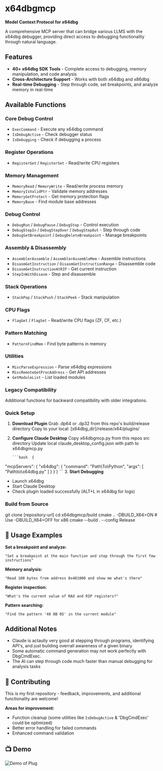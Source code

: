 # x64dbgmcp

**Model Context Protocol for x64dbg**

A comprehensive MCP server that can bridge various LLMS with the x64dbg debugger, providing direct access to debugging functionality through natural language.

## Features

- **40+ x64dbg SDK Tools** - Complete access to debugging, memory manipulation, and code analysis
- **Cross-Architecture Support** - Works with both x64dbg and x86dbg
- **Real-time Debugging** - Step through code, set breakpoints, and analyze memory in real-time

## Available Functions

### Core Debug Control
- `ExecCommand` - Execute any x64dbg command
- `IsDebugActive` - Check debugger status
- `IsDebugging` - Check if debugging a process

### Register Operations
- `RegisterGet` / `RegisterSet` - Read/write CPU registers

### Memory Management
- `MemoryRead` / `MemoryWrite` - Read/write process memory
- `MemoryIsValidPtr` - Validate memory addresses
- `MemoryGetProtect` - Get memory protection flags
- `MemoryBase` - Find module base addresses

### Debug Control
- `DebugRun` / `DebugPause` / `DebugStop` - Control execution
- `DebugStepIn` / `DebugStepOver` / `DebugStepOut` - Step through code
- `DebugSetBreakpoint` / `DebugDeleteBreakpoint` - Manage breakpoints

### Assembly & Disassembly
- `AssemblerAssemble` / `AssemblerAssembleMem` - Assemble instructions
- `DisasmGetInstruction` / `DisasmGetInstructionRange` - Disassemble code
- `DisasmGetInstructionAtRIP` - Get current instruction
- `StepInWithDisasm` - Step and disassemble

### Stack Operations
- `StackPop` / `StackPush` / `StackPeek` - Stack manipulation

### CPU Flags
- `FlagGet` / `FlagSet` - Read/write CPU flags (ZF, CF, etc.)

### Pattern Matching
- `PatternFindMem` - Find byte patterns in memory

### Utilities
- `MiscParseExpression` - Parse x64dbg expressions
- `MiscRemoteGetProcAddress` - Get API addresses
- `GetModuleList` - List loaded modules

### Legacy Compatibility
Additional functions for backward compatibility with older integrations.

### Quick Setup

1. **Download Plugin**
   Grab .dp64 or .dp32 from this repo's build/release directory
   Copy to your local: [x64dbg_dir]/release/x64/plugins/

2. **Configure Claude Desktop**
   Copy x64dbgmcp.py from this repos src directory
   Update local claude_desktop_config.json with path to x64dbgmcp.py
   
       ```bash  {
  "mcpServers": {
    "x64dbg": {
      "command": "Path\To\Python",
      "args": [
        "Path\to\x64dbg.py"
      ]
    }
  }
         }
    ```
3. **Start Debugging**
   - Launch x64dbg
   - Start Claude Desktop
   - Check plugin loaded successfully (ALT+L in x64dbg for logs)

### Build from Source


git clone [repository-url]
cd x64dbgmcp/build
cmake .. -DBUILD_X64=ON     # Use -DBUILD_X64=OFF for x86
cmake --build . --config Release


## 🎯 Usage Examples

**Set a breakpoint and analyze:**
```
"Set a breakpoint at the main function and step through the first few instructions"
```

**Memory analysis:**
```
"Read 100 bytes from address 0x401000 and show me what's there"
```

**Register inspection:**
```
"What's the current value of RAX and RIP registers?"
```

**Pattern searching:**
```
"Find the pattern '48 8B 05' in the current module"
```

## Additional Notes

- Claude is actaully very good at stepping through programs, identifying API's, and just building overrall awareness of a given    binary
- Some automatic command generation may not work perfectly with DbgCmdExec.
- The AI can step through code much faster than manual debugging for analysis tasks


## 🤝 Contributing

This is my first repository - feedback, improvements, and additional functionality are welcome!

**Areas for improvement:**
- Function cleanup (some utilities like `IsDebugActive` & 'DbgCmdExec' could be optimized)
- Better error handling for failed commands
- Enhanced command validation

## 📺 Demo
![Demo of Plug](Showcase.gif)

